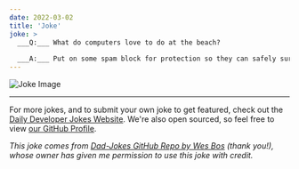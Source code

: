```yaml
---
date: 2022-03-02
title: 'Joke'
joke: >
  ___Q:___ What do computers love to do at the beach?
  
  ___A:___ Put on some spam block for protection so they can safely surf the net while catching some .WAVs!
---
```



![Joke Image](https://private.xtrp.io/projects/DailyDeveloperJokes/public_image_server/images/5e12590d3e5c1.png)

---

For more jokes, and to submit your own joke to get featured, check out the [Daily Developer Jokes Website](https://dailydeveloperjokes.github.io/). We're also open sourced, so feel free to view [our GitHub Profile](https://github.com/dailydeveloperjokes).


_This joke comes from [Dad-Jokes GitHub Repo by Wes Bos](https://github.com/wesbos/dad-jokes) (thank you!), whose owner has given me permission to use this joke with credit._

<!--
Joke text:
**Q:** What do computers love to do at the beach?

**A:** Put on some spam block for protection so they can safely surf the net while catching some .WAVs!
 -->



